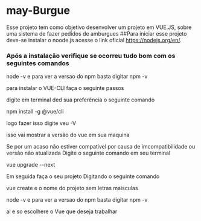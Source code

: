 # may-Burgue
Esse projeto tem como objetivo desenvolver um projeto em VUE.JS, sobre uma sistema de fazer pedidos de amburgues
##Para iniciar esse projeto deve-se instalar o noode.js acesse o link oficial https://nodejs.org/en/.
### Após a instalação verifique se ocorreu tudo bom com os seguintes comandos
<p> node -v e para ver a versao do npm basta digitar  npm -v </p> 
<p> para instalar o VUE-CLI faça o seguinte passos </p>
<p> digite em terminal ded sua preferência o seguinte comando</p> 
<p> npm install -g @vue/cli</p> 
<p> logo fazer isso digite veu -V </p> 
<p> isso vai mostrar a versão do vue em sua maquina</p> 
<p> Se por um acaso não estiver compativel por causa de imcompatibilidade  ou versão não atualizada Digite o seguinte comando em seu terminal</p> 
<p> vue upgrade --next</p> 
<p> Em seguida faça o seu projeto Digitando o seguinte comando </p>
<p> vue create e o nome do projeto sem letras maisculas </p> 
<p> node -v e para ver a versao do npm basta digitar  npm -v </p> 
<p>ai e so escolhere o Vue que deseja trabalhar </p>

